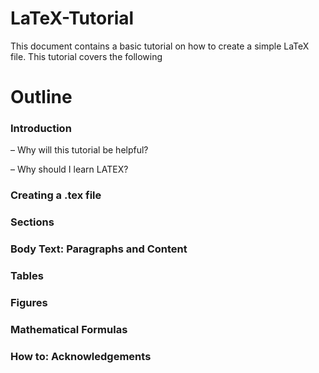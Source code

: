 # LaTeX-Tutorial
This document contains a basic tutorial on how to create a simple LaTeX file. This tutorial covers the following

# Outline
### Introduction ###
– Why will this tutorial be helpful?

– Why should I learn LATEX?

### Creating a .tex file ###
### Sections ###
### Body Text: Paragraphs and Content ###
### Tables ###
### Figures ###
### Mathematical Formulas ###
### How to: Acknowledgements ###
